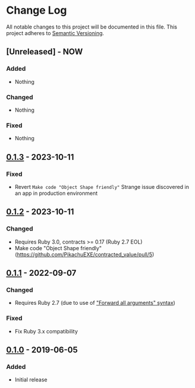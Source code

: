 # Change Log
All notable changes to this project will be documented in this file.
This project adheres to [Semantic Versioning](http://semver.org/).


## [Unreleased] - NOW

### Added

- Nothing

### Changed

- Nothing

### Fixed

- Nothing


## [0.1.3] - 2023-10-11

### Fixed

- Revert `Make code "Object Shape friendly"`
  Strange issue discovered in an app in production environment


## [0.1.2] - 2023-10-11

### Changed

- Requires Ruby 3.0, contracts >= 0.17 (Ruby 2.7 EOL)
- Make code "Object Shape friendly"
  (https://github.com/PikachuEXE/contracted_value/pull/5)


## [0.1.1] - 2022-09-07

### Changed

- Requires Ruby 2.7 (due to use of ["Forward all arguments" syntax](https://rubyreferences.github.io/rubychanges/2.7.html#keyword-argument-related-changes))

### Fixed

- Fix Ruby 3.x compatibility


## [0.1.0] - 2019-06-05

### Added

- Initial release

[0.1.3]: https://github.com/PikachuEXE/contracted_value/releases/tag/v0.1.3
[0.1.2]: https://github.com/PikachuEXE/contracted_value/releases/tag/v0.1.2
[0.1.1]: https://github.com/PikachuEXE/contracted_value/releases/tag/v0.1.1
[0.1.0]: https://github.com/PikachuEXE/contracted_value/releases/tag/v0.1.0
